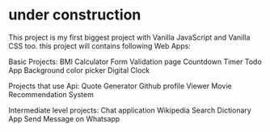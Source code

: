 # under construction
This project is my first biggest project with Vanilla JavaScript and Vanilla CSS too.
this  project will contains following Web Apps:

Basic Projects:
BMI Calculator
Form Validation page 
Countdown Timer
Todo App
Background color picker
Digital Clock


Projects that use Api: 
Quote Generator
Github profile Viewer
Movie Recommendation System


Intermediate level projects:
Chat application
Wikipedia Search
Dictionary App
Send Message on Whatsapp
